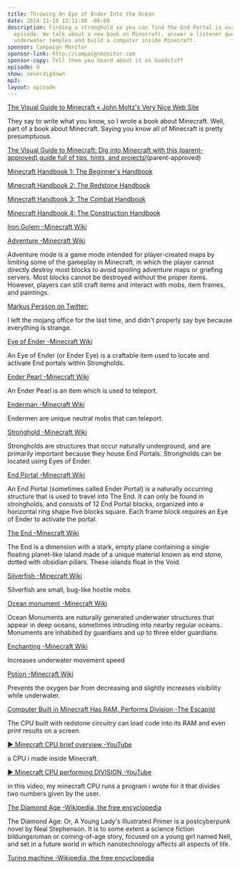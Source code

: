 ```yaml
---
title: Throwing An Eye of Ender Into the Ocean
date: 2014-11-18 12:11:00 -06:00
description: Finding a stronghold so you can find the End Portal is our goal for this
  episode. We talk about a new book on Minecraft, answer a listener question about
  underwater temples and build a computer inside Minecraft.
sponsor: Campaign Monitor
sponsor-link: http://campaignmonitor.com
sponsor-copy: Tell them you heard about it on Goodstuff
episode: 9
show: neverdigdown
mp3: 
layout: episode
---
```


[The Visual Guide to Minecraft « John Moltz's Very Nice Web Site](http://verynicewebsite.net/2014/11/the-visual-guide-to-minecraft/)

They say to write what you know, so I wrote a book about Minecraft. Well, part of a book about Minecraft. Saying you know all of Minecraft is pretty presumptuous.

[The Visual Guide to Minecraft: Dig into Minecraft with this (parent-approved) guide full of tips, hints, and projects!](http://www.peachpit.com/store/visual-guide-to-minecraft-dig-into-minecraft-with-this-9780134033150)(parent-approved)

[Minecraft Handbook 1: The Beginner's Handbook](http://www.amazon.ca/gp/product/1405268395/ref=as_li_ss_tl?ie=UTF8&camp=15121&creative=390961&creativeASIN=1405268395&linkCode=as2&tag=farawsoclos0a-20)

[Minecraft Handbook 2: The Redstone Handbook](http://www.amazon.ca/gp/product/1405268409/ref=as_li_ss_tl?ie=UTF8&camp=15121&creative=390961&creativeASIN=1405268409&linkCode=as2&tag=farawsoclos0a-20)

[Minecraft Handbook 3: The Combat Handbook](http://www.amazon.ca/gp/product/1405268417/ref=as_li_ss_tl?ie=UTF8&camp=15121&creative=390961&creativeASIN=1405268417&linkCode=as2&tag=farawsoclos0a-20)

[Minecraft Handbook 4: The Construction Handbook](http://www.amazon.ca/gp/product/1405268425/ref=as_li_ss_tl?ie=UTF8&camp=15121&creative=390961&creativeASIN=1405268425&linkCode=as2&tag=farawsoclos0a-20)

[Iron Golem -Minecraft Wiki](http://minecraft.gamepedia.com/Iron_Golem)

[Adventure -Minecraft Wiki](http://minecraft.gamepedia.com/Adventure)

Adventure mode is a game mode intended for player-created maps by limiting some of the gameplay in Minecraft, in which the player cannot directly destroy most blocks to avoid spoiling adventure maps or griefing servers. Most blocks cannot be destroyed without the proper items. However, players can still craft items and interact with mobs, item frames, and paintings.

[Markus Persson on Twitter:](https://twitter.com/notch/status/530035246075740160)

I left the mojang office for the last time, and didn't properly say bye because everything is strange.

[Eye of Ender -Minecraft Wiki](http://minecraft.gamepedia.com/Eye_of_Ender)

An Eye of Ender (or Ender Eye) is a craftable item used to locate and activate End portals within Strongholds.

[Ender Pearl -Minecraft Wiki](http://minecraft.gamepedia.com/Ender_Pearl)

An Ender Pearl is an item which is used to teleport.

[Enderman -Minecraft Wiki](http://minecraft.gamepedia.com/Enderman)

Endermen are unique neutral mobs that can teleport.

[Stronghold -Minecraft Wiki](http://minecraft.gamepedia.com/Stronghold)

Strongholds are structures that occur naturally underground, and are primarily important because they house End Portals. Strongholds can be located using Eyes of Ender.

[End Portal -Minecraft Wiki](http://minecraft.gamepedia.com/End_Portal)

An End Portal (sometimes called Ender Portal) is a naturally occurring structure that is used to travel into The End. It can only be found in strongholds, and consists of 12 End Portal blocks, organized into a horizontal ring shape five blocks square. Each frame block requires an Eye of Ender to activate the portal.

[The End -Minecraft Wiki](http://minecraft.gamepedia.com/The_End)

The End is a dimension with a stark, empty plane containing a single floating planet-like island made of a unique material known as end stone, dotted with obsidian pillars. These islands float in the Void.

[Silverfish -Minecraft Wiki](http://minecraft.gamepedia.com/Silverfish)

Silverfish are small, bug-like hostile mobs.

[Ocean monument -Minecraft Wiki](http://minecraft.gamepedia.com/Ocean_monument)

Ocean Monuments are naturally generated underwater structures that appear in deep oceans, sometimes intruding into nearby regular oceans. Monuments are inhabited by guardians and up to three elder guardians.

[Enchanting -Minecraft Wiki](http://minecraft.gamepedia.com/Depth_strider#Depth_Strider)

Increases underwater movement speed

[Potion -Minecraft Wiki](http://minecraft.gamepedia.com/Potion_of_Water_Breathing#Potion_of_Water_Breathing)

Prevents the oxygen bar from decreasing and slightly increases visibility while underwater.

[Computer Built in Minecraft Has RAM, Performs Division -The Escapist](http://www.escapistmagazine.com/news/view/109385-Computer-Built-in-Minecraft-Has-RAM-Performs-Division)

The CPU built with redstone circuitry can load code into its RAM and even print results on a screen.

[▶ Minecraft CPU brief overview -YouTube](https://www.youtube.com/watch?v=yuMlhKI-pzE)

a CPU i made inside Minecraft.

[▶ Minecraft CPU performing DIVISION -YouTube](https://www.youtube.com/watch?v=HnrO3cStWOI&src_vid=yuMlhKI-pzE&feature=iv&annotation_id=annotation_503121)

in this video, my minecraft CPU runs a program i wrote for it that divides two numbers given by the user.

[The Diamond Age -Wikipedia, the free encyclopedia](http://en.wikipedia.org/wiki/The_Diamond_Age)

The Diamond Age: Or, A Young Lady's Illustrated Primer is a postcyberpunk novel by Neal Stephenson. It is to some extent a science fiction bildungsroman or coming-of-age story, focused on a young girl named Nell, and set in a future world in which nanotechnology affects all aspects of life.

[Turing machine -Wikipedia, the free encyclopedia](http://en.wikipedia.org/wiki/Turing_machine)
